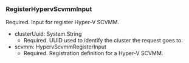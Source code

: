 ### RegisterHypervScvmmInput
Required. Input for register Hyper-V SCVMM.

- clusterUuid: System.String
  - Required. UUID used to identify the cluster the request goes to.
- scvmm: HypervScvmmRegisterInput
  - Required. Registration definition for a Hyper-V SCVMM.
